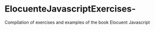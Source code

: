 # ElocuenteJavascriptExercises-
Compilation of exercises and examples of the book Elocuent Javascript
